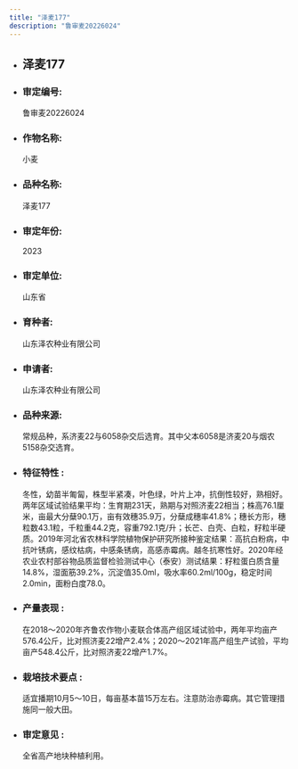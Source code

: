 ```yaml
---
title: "泽麦177"
description: "鲁审麦20226024"
---
```

* ## 泽麦177
* ###  审定编号:  
   鲁审麦20226024

*  ### 作物名称:  
   小麦

*   ###  品种名称: 
    泽麦177

*   ### 审定年份: 
    2023

*   ### 审定单位:  
    山东省

*   ### 育种者:  
    山东泽农种业有限公司

*   ### 申请者:  
    山东泽农种业有限公司

*   ### 品种来源:  
    常规品种，系济麦22与6058杂交后选育。其中父本6058是济麦20与烟农5158杂交选育。

*   ### 特征特性 : 
    冬性，幼苗半匍匐，株型半紧凑，叶色绿，叶片上冲，抗倒性较好，熟相好。两年区域试验结果平均：生育期231天，熟期与对照济麦22相当；株高76.1厘米，亩最大分蘖90.1万，亩有效穗35.9万，分蘖成穗率41.8%；穗长方形，穗粒数43.1粒，千粒重44.2克，容重792.1克/升；长芒、白壳、白粒，籽粒半硬质。2019年河北省农林科学院植物保护研究所接种鉴定结果：高抗白粉病，中抗叶锈病，感纹枯病，中感条锈病，高感赤霉病。越冬抗寒性好。2020年经农业农村部谷物品质监督检验测试中心（泰安）测试结果：籽粒蛋白质含量14.8%，湿面筋39.2%，沉淀值35.0ml，吸水率60.2ml/100g，稳定时间2.0min，面粉白度78.0。

*   ### 产量表现 : 
    在2018～2020年齐鲁农作物小麦联合体高产组区域试验中，两年平均亩产576.4公斤，比对照济麦22增产2.4%；2020～2021年高产组生产试验，平均亩产548.4公斤，比对照济麦22增产1.7%。

*   ### 栽培技术要点 : 
    适宜播期10月5～10日，每亩基本苗15万左右。注意防治赤霉病。其它管理措施同一般大田。

*   ### 审定意见 : 
    全省高产地块种植利用。
